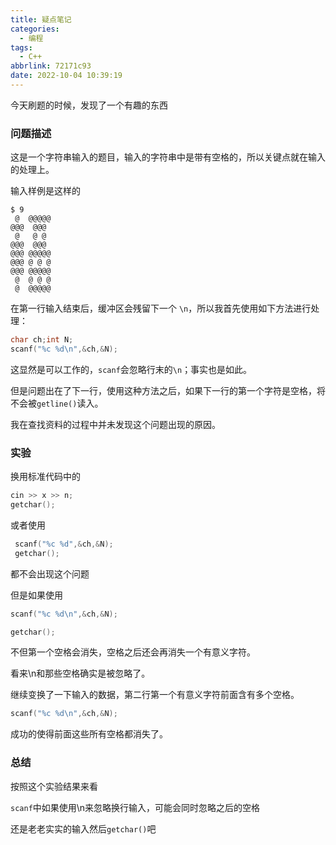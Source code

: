 ```yaml
---
title: 疑点笔记
categories:
  - 编程
tags:
  - C++
abbrlink: 72171c93
date: 2022-10-04 10:39:19
---
```


今天刷题的时候，发现了一个有趣的东西

<!--more-->

### 问题描述

这是一个字符串输入的题目，输入的字符串中是带有空格的，所以关键点就在输入的处理上。

输入样例是这样的

```
$ 9
 @  @@@@@
@@@  @@@ 
 @   @ @ 
@@@  @@@ 
@@@ @@@@@
@@@ @ @ @
@@@ @@@@@
 @  @ @ @
 @  @@@@@
```

在第一行输入结束后，缓冲区会残留下一个  `\n`，所以我首先使用如下方法进行处理：

```c++
char ch;int N;
scanf("%c %d\n",&ch,&N);
```

这显然是可以工作的，`scanf`会忽略行末的`\n`；事实也是如此。

但是问题出在了下一行，使用这种方法之后，如果下一行的第一个字符是空格，将不会被`getline()`读入。

我在查找资料的过程中并未发现这个问题出现的原因。

### 实验

换用标准代码中的

```c++
cin >> x >> n;
getchar();
```

或者使用

```c++
 scanf("%c %d",&ch,&N);
 getchar();
```

都不会出现这个问题

但是如果使用

```c++
scanf("%c %d\n",&ch,&N);

getchar();
```

不但第一个空格会消失，空格之后还会再消失一个有意义字符。

看来\n和那些空格确实是被忽略了。

继续变换了一下输入的数据，第二行第一个有意义字符前面含有多个空格。

```c++
scanf("%c %d\n",&ch,&N);
```

成功的使得前面这些所有空格都消失了。

### 总结

按照这个实验结果来看

`scanf`中如果使用\n来忽略换行输入，可能会同时忽略之后的空格

还是老老实实的输入然后`getchar()`吧
